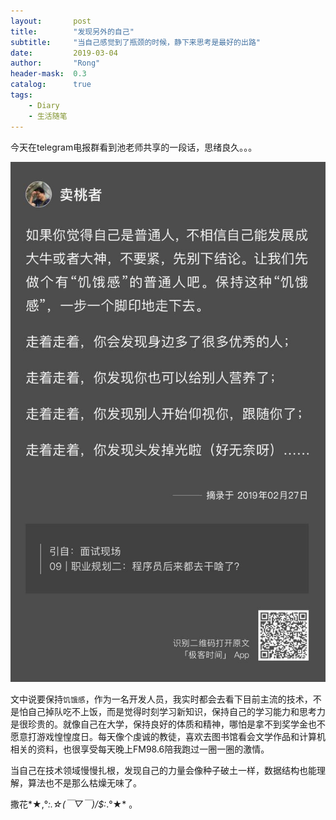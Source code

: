 ```yaml
---
layout:       post
title:        "发现另外的自己"
subtitle:     "当自己感觉到了瓶颈的时候，静下来思考是最好的出路"
date:         2019-03-04
author:       "Rong"
header-mask:  0.3
catalog:      true
tags:
    - Diary
    - 生活随笔
---
```


今天在telegram电报群看到池老师共享的一段话，思绪良久。。。

![卖桃着说](/img/in-post/post-incloud/photo_2019-02-27_22-09-01.jpg)

文中说要保持`饥饿感`，作为一名开发人员，我实时都会去看下目前主流的技术，不是怕自己掉队吃不上饭，而是觉得时刻学习新知识，保持自己的学习能力和思考力是很珍贵的。就像自己在大学，保持良好的体质和精神，哪怕是拿不到奖学金也不愿意打游戏惶惶度日。每天像个虔诚的教徒，喜欢去图书馆看会文学作品和计算机相关的资料，也很享受每天晚上FM98.6陪我跑过一圈一圈的激情。

当自己在技术领域慢慢扎根，发现自己的力量会像种子破土一样，数据结构也能理解，算法也不是那么枯燥无味了。

撒花*★,°*:.☆(￣▽￣)/$:*.°★* 。

